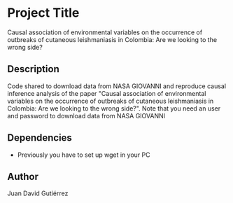 # Project Title

Causal association of environmental variables on the occurrence of outbreaks of cutaneous leishmaniasis in Colombia: Are we looking to the wrong side?

## Description

Code shared to download data from NASA GIOVANNI and reproduce causal inference analysis of the paper "Causal association of environmental variables on the occurrence of outbreaks of cutaneous leishmaniasis in Colombia: Are we looking to the wrong side?". Note that you need an user and password to download data from NASA GIOVANNI 


## Dependencies

* Previously you have to set up wget in your PC


## Author

Juan David Gutiérrez  
